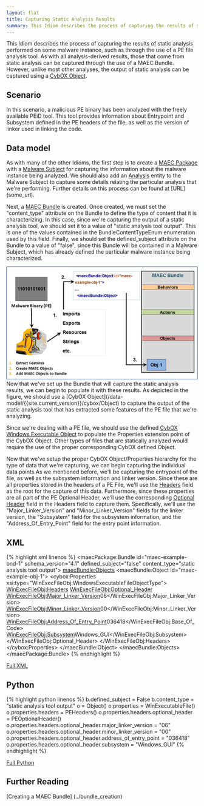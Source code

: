 ```yaml
---
layout: flat
title: Capturing Static Analysis Results
summary: This Idiom describes the process of capturing the results of static analysis performed on some malware instance, such as through the use of a PE file analysis tool. 
---
```


This Idiom describes the process of capturing the results of static analysis performed on some malware instance, such as through the use of a PE file analysis tool. As with all analysis-derived results, those that come from static analysis can be captured through the use of a MAEC Bundle. However, unlike most other analyses, the output of static analysis can be captured using a [CybOX Object](/data-model/{{site.current_version}}/cybox/Object).

## Scenario

In this scenario, a malicious PE binary has been analyzed with the freely available PEiD tool. This tool provides information about Entrypoint and Subsystem defined in the PE headers of the file, as well as the version of linker used in linking the code.

## Data model
As with many of the other Idioms, the first step is to create a [MAEC Package](/data-model/{{site.current_version}}/maecPackage/PackageType) with a [Malware Subject](/data-model/{{site.current_version}}/maecPackage/MalwareSubjectType) for capturing the information about the malware instance being analyzed. We should also add an [Analysis](/data-model/{{site.current_version}}/maecPackage/AnalysisType) entity to the Malware Subject to capture some details relating the particular analysis that we're performing. Further details on this process can be found at [URL] (some_url).

Next, a [MAEC Bundle](/data-model/{{site.current_version}}/maecBundle/BundleType) is created. Once created, we must set the "content_type" attribute on the Bundle to define the type of content that it is characterizing.  In this case, since we're capturing the output of a static analysis tool, we should set it to a value of "static analysis tool output". This is one of the values contained in the BundleContentTypeEnum enumeration used by this field. Finally, we should set the defined_subject attribute on the Bundle to a value of "false", since this Bundle will be contained in a Malware Subject, which has already defined the particular malware instance being characterized.

<img src="static_analysis.png" alt="Capturing Static Analysis Results in a Bundle" class="aside-text"/>
Now that we've set up the Bundle that will capture the static analysis results, we can begin to populate it with these results. As depicted in the figure, we should use a [CybOX Object](/data-model/{{site.current_version}}/cybox/Object) to capture the output of the static analysis tool that has extracted some features of the PE file that we're analyzing. 

Since we're dealing with a PE file, we should use the defined [CybOX Windows Executable Object](/data-model/{{site.current_version}}/WinExecutableFileObj/WindowsExecutableFileObjectType) to populate the Properties extension point of the CybOX Object. Other types of files that are statically analyzed would require the use of the proper corresponding CybOX defined Object.

Now that we've setup the proper CybOX Object/Properties hierarchy for the type of data that we're capturing, we can begin capturing the individual data points.As we mentioned before, we'll be capturing the entrypoint of the file, as well as the subsystem information and linker version. Since these are all properties stored in the headers of a PE File, we'll use the [Headers](/data-model/{{site.current_version}}/WinExecutableFileObj/PEHeadersType) field as the root for the capture of this data. Furthermore, since these properties are all part of the PE Optional Header, we'll use the corresponding [Optional Header](/data-model/{{site.current_version}}/WinExecutableFileObj/PEOptionalHeaderType) field in the Headers field to capture them. Specifically, we'll use the "Major_Linker_Version" and "Minor_Linker_Version" fields for the linker version, the "Subsystem" field for the subsystem information, and the "Address_Of_Entry_Point" field for the entry point information.


## XML

{% highlight xml linenos %}
    <maecPackage:Bundle id="maec-example-bnd-1" schema_version="4.1" defined_subject="false" content_type="static analysis tool output">
     <maecBundle:Objects>
      <maecBundle:Object id="maec-example-obj-1">
        <cybox:Properties xsi:type="WinExecFileObj:WindowsExecutableFileObjectType">
          <WinExecFileObj:Headers>
           <WinExecFileObj:Optional_Header>
            <WinExecFileObj:Major_Linker_Version>06</WinExecFileObj:Major_Linker_Version>
            <WinExecFileObj:Minor_Linker_Version>00</WinExecFileObj:Minor_Linker_Version>
            <WinExecFileObj:Address_Of_Entry_Point>036418</WinExecFileObj:Base_Of_Code>
            <WinExecFileObj:Subsystem>Windows_GUI</WinExecFileObj:Subsystem>
           </WinExecFileObj:Optional_Header>
          </WinExecFileObj:Headers>
        </cybox:Properties>
       </maecBundle:Object>
     </maecBundle:Objects>
    </maecPackage:Bundle>
{% endhighlight %}

[Full XML](maec_static_analysis.xml)
## Python

{% highlight python linenos %}
  b.defined_subject = False
  b.content_type = "static analysis tool output"
  o = Object()
  o.properties = WinExecutableFile()
  o.properties.headers = PEHeaders()
  o.properties.headers.optional_header = PEOptionalHeader()
  o.properties.headers.optional_header.major_linker_version = "06"
  o.properties.headers.optional_header.minor_linker_version = "00"
  o.properties.headers.optional_header.address_of_entry_point = "036418"
  o.properties.headers.optional_header.subsystem = "Windows_GUI"
{% endhighlight %}

[Full Python](maec_static_analysis.py)

## Further Reading
[Creating a MAEC Bundle] (../bundle_creation)
